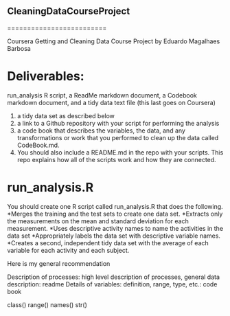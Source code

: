 ## CleaningDataCourseProject
=========================

Coursera Getting and Cleaning Data Course Project 
by Eduardo Magalhaes Barbosa

# Deliverables:

run_analysis R script, a ReadMe markdown document, a Codebook markdown document, and a tidy data text file (this last goes on Coursera)


 1) a tidy data set as described below
 2) a link to a Github repository with your script for performing the analysis
 3) a code book that describes the variables, the data, and any transformations or work that you performed to clean up the data called CodeBook.md. 
 4) You should also include a README.md in the repo with your scripts. This repo explains how all of the scripts work and how they are connected.  

# run_analysis.R
You should create one R script called run_analysis.R that does the following. 
*Merges the training and the test sets to create one data set.
*Extracts only the measurements on the mean and standard deviation for each measurement. 
*Uses descriptive activity names to name the activities in the data set
*Appropriately labels the data set with descriptive variable names. 
*Creates a second, independent tidy data set with the average of each variable for each activity and each subject. 

Here is my general recommendation

Description of processes: high level description of processes, general data description: readme
Details of variables: definition, range, type, etc.: code book

class() range() names() 
str()


